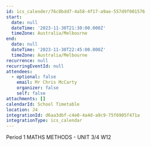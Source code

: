 ```yaml
---
id: ics_calender/76c0bdd7-4a58-4f17-a9ae-557d9f001576
start:
  date: null
  dateTime: '2023-11-30T21:30:00.000Z'
  timeZone: Australia/Melbourne
end:
  date: null
  dateTime: '2023-11-30T22:45:00.000Z'
  timeZone: Australia/Melbourne
recurrence: null
recurringEventId: null
attendees:
  - optional: false
    email: Mr Chris McCarty
    organizer: false
    self: false
attachments: []
calendarId: School Timetable
location: J4
integrationId: d6aa3dbf-c4e0-4a4d-a9c9-75f6905f471a
integrationType: ics_calendar
---
```

Period 1
MATHS METHODS - UNIT 3/4 W12